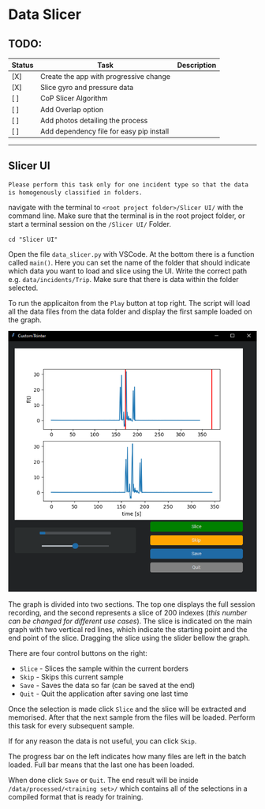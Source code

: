 # Data Slicer

## TODO:

| Status | Task                                     | Description |
| ------ | ---------------------------------------- | ----------- |
| [X]    | Create the app with progressive change   |             |
| [X]    | Slice gyro and pressure data             |             |
| [ ]    | CoP Slicer Algorithm                     |             |
| [ ]    | Add Overlap option                       |             |
| [ ]    | Add photos detailing the process         |             |
| [ ]    | Add dependency file for easy pip install |             |


---

## Slicer UI
    Please perform this task only for one incident type so that the data is homogenously classified in folders.

navigate with the terminal to `<root project folder>/Slicer UI/` with the command line. Make sure that the terminal is in the root project folder, or start a terminal session on the `/Slicer UI/` Folder.

```
cd "Slicer UI"
```

Open the file `data_slicer.py` with VSCode. At the bottom there is a function called `main()`. Here you can set the name of the folder that should indicate which data you want to load and slice using the UI. Write the correct path e.g. `data/incidents/Trip`. Make sure that there is data within the folder selected.

To run the applicaiton from the `Play` button at top right. The script will load all the data files from the data folder and display the first sample loaded on the graph.

![Alt text](resources/Screenshot%202022-12-20%20113213.png)

The graph is divided into two sections. The top one displays the full session recording, and the second represents a slice of 200 indexes (_this number can be changed for different use cases_). The slice is indicated on the main graph with two vertical red lines, which indicate the starting point and the end point of the slice. Dragging the slice using the slider bellow the graph. 

There are four control buttons on the right:
- `Slice` - Slices the sample within the current borders
- `Skip` - Skips this current sample 
- `Save` - Saves the data so far (can be saved at the end)
- `Quit` - Quit the application after saving one last time

Once the selection is made click `Slice` and the slice will be extracted and memorised. After that the next sample from the files will be loaded. Perform this task for every subsequent sample. 

If for any reason the data is not useful, you can click `Skip`.

The progress bar on the left indicates how many files are left in the batch loaded. Full bar means that the last one has been loaded.

When done click `Save` or `Quit`. The end result will be inside `/data/processed/<training set>/` which contains all of the selections in a compiled format that is ready for training. 

